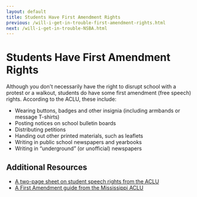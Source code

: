 ```yaml
---
layout: default
title: Students Have First Amendment Rights
previous: /will-i-get-in-trouble-first-amendment-rights.html
next: /will-i-get-in-trouble-NSBA.html
---
```


Students Have First Amendment Rights
=================

Although you don't necessarily have the right to disrupt school with a protest or a walkout, students do have some first amendment (free speech) rights.  According to the ACLU, these include:
* Wearing buttons, badges and other insignia (including armbands or message T-shirts)
* Posting notices on school bulletin boards
* Distributing petitions
* Handing out other printed materials, such as leaflets
* Writing in public school newspapers and yearbooks
* Writing in “underground” (or unofficial) newspapers

Additional Resources
--------------------
* [A two-page sheet on student speech rights from the ACLU](https://www.aclu.org/files/pdfs/immigrants/studentwalkouts20060503.pdf)
* [A First Amendment guide from the Mississippi ACLU](https://www.aclu-ms.org/en/your-first-amendment-guide-student-walkouts)
